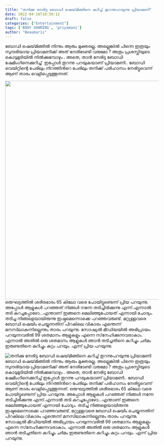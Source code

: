 ```yaml
---
title: "തനിക്കു നേരിട്ട ബോഡി ഷെയ്‌മിങ്ങിനെ കുറിച്ച് തുറന്നുപറയുന്നു പ്രിയാമണി"
date: 2022-04-16T10:59:12
draft: false
categories: ["Entertainment"]
tags: ['BODY SHAMING', 'priyamani']
author: "Beaumaris"
---
```


ബോഡി ഷെയ്‌മിങ്ങിൽ നിന്നും ആരും മുക്തരല്ല. അല്ലെങ്കിൽ പിന്നെ ഇത്രയും സുന്ദരിയായ പ്രിയാമണിക്ക് അത് നേരിടേണ്ടി വരുമോ ? അതും പ്രശസ്തിയുടെ കൊടുമുടിയില്‍ നില്‍ക്കുമ്പോഴും . അതെ, താന്‍ നേരിട്ട ബോഡി ഷേമിംഗിനെക്കുറിച്ച്  ഇപ്പോൾ തുറന്നു പറയുകയാണ് പ്രിയാമണി.. ബോഡി വെയിറ്റിന്റെ പേരിലും നിറത്തിന്‍റെ പേരിലും തനിക്ക് പരിഹാസം നേരിട്ടുവെന്ന് ആണ് താരം വെളിപ്പെടുത്തുന്നത്.

<img class="size-full wp-image-329879 aligncenter" src="https://cdn.boolokam.com/articles/2022/04/hthttttt.jpg" alt="" width="900" height="716" />ഒരുഘട്ടത്തില്‍ ശരീരഭാരം 65 കിലോ വരെ പോയിട്ടുണ്ടെന്ന് പ്രിയ പറയുന്നു. അപ്പോൾ ആളുകൾ പറഞ്ഞത് നിങ്ങൾ നന്നേ തടിച്ചിരിക്കുന്നു എന്ന്.എന്നാൽ തടി കുറച്ചപ്പോഴോ...എന്താണ് ഇങ്ങനെ മെലിഞ്ഞുപോയത് എന്നായി ചോദ്യം. തടിച്ച നിങ്ങളെയായിരുന്നു ഇഷ്ടമെന്നൊക്കെ പറഞ്ഞവരുണ്ട്. മറ്റുള്ളവരെ ബോഡി ഷെയിം ചെയ്യുന്നതിന് പിറകിലെ വികാരം എന്തെന്ന് മനസിലാകുന്നില്ലെന്നും താരം പറയുന്നു. സോഷ്യൽ മീഡിയയിൽ അഭിപ്രായം പറയുന്നവരിൽ 99 ശതമാനം ആളുകളും എന്നെ സ്‌നേഹിക്കുന്നവരാകാം. എന്നാല്‍ അതില്‍ ഒരു ശതമാനം ആളുകള്‍ ഞാൻ തടിച്ചതിനെ കുറിച്ചും ചര്‍മം ഇരുണ്ടതിനെ കുറിച്ചും കുറ്റം പറയും. എന്ന് പ്രിയ പറയുന്നു.


![തനിക്കു നേരിട്ട ബോഡി ഷെയ്‌മിങ്ങിനെ കുറിച്ച് തുറന്നുപറയുന്നു പ്രിയാമണി](https://cdn.boolokam.com/articles/2022/04/hthttttt.jpg)ബോഡി ഷെയ്‌മിങ്ങിൽ നിന്നും ആരും മുക്തരല്ല. അല്ലെങ്കിൽ പിന്നെ ഇത്രയും സുന്ദരിയായ പ്രിയാമണിക്ക് അത് നേരിടേണ്ടി വരുമോ ? അതും പ്രശസ്തിയുടെ കൊടുമുടിയില്‍ നില്‍ക്കുമ്പോഴും . അതെ, താന്‍ നേരിട്ട ബോഡി ഷേമിംഗിനെക്കുറിച്ച് ഇപ്പോൾ തുറന്നു പറയുകയാണ് പ്രിയാമണി.. ബോഡി വെയിറ്റിന്റെ പേരിലും നിറത്തിന്‍റെ പേരിലും തനിക്ക് പരിഹാസം നേരിട്ടുവെന്ന് ആണ് താരം വെളിപ്പെടുത്തുന്നത്. ഒരുഘട്ടത്തില്‍ ശരീരഭാരം 65 കിലോ വരെ പോയിട്ടുണ്ടെന്ന് പ്രിയ പറയുന്നു. അപ്പോൾ ആളുകൾ പറഞ്ഞത് നിങ്ങൾ നന്നേ തടിച്ചിരിക്കുന്നു എന്ന്.എന്നാൽ തടി കുറച്ചപ്പോഴോ...എന്താണ് ഇങ്ങനെ മെലിഞ്ഞുപോയത് എന്നായി ചോദ്യം. തടിച്ച നിങ്ങളെയായിരുന്നു ഇഷ്ടമെന്നൊക്കെ പറഞ്ഞവരുണ്ട്. മറ്റുള്ളവരെ ബോഡി ഷെയിം ചെയ്യുന്നതിന് പിറകിലെ വികാരം എന്തെന്ന് മനസിലാകുന്നില്ലെന്നും താരം പറയുന്നു. സോഷ്യൽ മീഡിയയിൽ അഭിപ്രായം പറയുന്നവരിൽ 99 ശതമാനം ആളുകളും എന്നെ സ്‌നേഹിക്കുന്നവരാകാം. എന്നാല്‍ അതില്‍ ഒരു ശതമാനം ആളുകള്‍ ഞാൻ തടിച്ചതിനെ കുറിച്ചും ചര്‍മം ഇരുണ്ടതിനെ കുറിച്ചും കുറ്റം പറയും. എന്ന് പ്രിയ പറയുന്നു.

